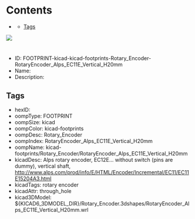 



Contents
========

* [](#)
	* [Tags](#tags)
  
![][im]
# 

- ID: FOOTPRINT-kicad-kicad-footprints-Rotary_Encoder-RotaryEncoder_Alps_EC11E_Vertical_H20mm
- Name: 
- Description: 

## Tags

- hexID: 
- oompType: FOOTPRINT
- oompSize: kicad
- oompColor: kicad-footprints
- oompDesc: Rotary_Encoder
- oompIndex: RotaryEncoder_Alps_EC11E_Vertical_H20mm
- oompName: kicad-footprints/Rotary_Encoder/RotaryEncoder_Alps_EC11E_Vertical_H20mm
- kicadDesc: Alps rotary encoder, EC12E... without switch (pins are dummy), vertical shaft, http://www.alps.com/prod/info/E/HTML/Encoder/Incremental/EC11/EC11E15204A3.html
- kicadTags: rotary encoder
- kicadAttr: through_hole
- kicad3DModel: ${KICAD6_3DMODEL_DIR}/Rotary_Encoder.3dshapes/RotaryEncoder_Alps_EC11E_Vertical_H20mm.wrl



[im]: image.png

